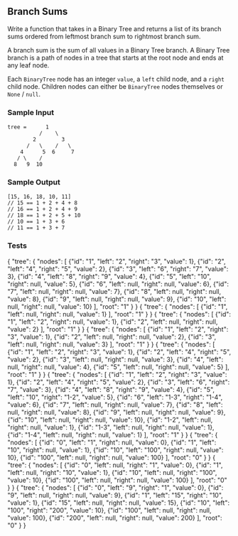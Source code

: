 ## Branch Sums

Write a function that takes in a Binary Tree and returns a list of its branch sums ordered from leftmost branch sum to rightmost branch sum.

A branch sum is the sum of all values in a Binary Tree branch. A Binary Tree branch is a path of nodes in a tree that starts at the root node and ends at any leaf node.

Each `BinaryTree` node has an integer `value`, a `left` child node, and a `right` child node. Children nodes can either be `BinaryTree` nodes themselves or `None` / `null`.

### Sample Input
```
tree =      1
          /    \
        2        3
      /   \    /   \
    4      5  6     7
   / \    /
  8   9  10
```

### Sample Output
```
[15, 16, 18, 10, 11]
// 15 == 1 + 2 + 4 + 8
// 16 == 1 + 2 + 4 + 9
// 18 == 1 + 2 + 5 + 10
// 10 == 1 + 3 + 6
// 11 == 1 + 3 + 7
```

### Tests
{
  "tree": {
    "nodes": [
      {"id": "1", "left": "2", "right": "3", "value": 1},
      {"id": "2", "left": "4", "right": "5", "value": 2},
      {"id": "3", "left": "6", "right": "7", "value": 3},
      {"id": "4", "left": "8", "right": "9", "value": 4},
      {"id": "5", "left": "10", "right": null, "value": 5},
      {"id": "6", "left": null, "right": null, "value": 6},
      {"id": "7", "left": null, "right": null, "value": 7},
      {"id": "8", "left": null, "right": null, "value": 8},
      {"id": "9", "left": null, "right": null, "value": 9},
      {"id": "10", "left": null, "right": null, "value": 10}
    ],
    "root": "1"
  }
}
{
  "tree": {
    "nodes": [
      {"id": "1", "left": null, "right": null, "value": 1}
    ],
    "root": "1"
  }
}
{
  "tree": {
    "nodes": [
      {"id": "1", "left": "2", "right": null, "value": 1},
      {"id": "2", "left": null, "right": null, "value": 2}
    ],
    "root": "1"
  }
}
{
  "tree": {
    "nodes": [
      {"id": "1", "left": "2", "right": "3", "value": 1},
      {"id": "2", "left": null, "right": null, "value": 2},
      {"id": "3", "left": null, "right": null, "value": 3}
    ],
    "root": "1"
  }
}
{
  "tree": {
    "nodes": [
      {"id": "1", "left": "2", "right": "3", "value": 1},
      {"id": "2", "left": "4", "right": "5", "value": 2},
      {"id": "3", "left": null, "right": null, "value": 3},
      {"id": "4", "left": null, "right": null, "value": 4},
      {"id": "5", "left": null, "right": null, "value": 5}
    ],
    "root": "1"
  }
}
{
  "tree": {
    "nodes": [
      {"id": "1", "left": "2", "right": "3", "value": 1},
      {"id": "2", "left": "4", "right": "5", "value": 2},
      {"id": "3", "left": "6", "right": "7", "value": 3},
      {"id": "4", "left": "8", "right": "9", "value": 4},
      {"id": "5", "left": "10", "right": "1-2", "value": 5},
      {"id": "6", "left": "1-3", "right": "1-4", "value": 6},
      {"id": "7", "left": null, "right": null, "value": 7},
      {"id": "8", "left": null, "right": null, "value": 8},
      {"id": "9", "left": null, "right": null, "value": 9},
      {"id": "10", "left": null, "right": null, "value": 10},
      {"id": "1-2", "left": null, "right": null, "value": 1},
      {"id": "1-3", "left": null, "right": null, "value": 1},
      {"id": "1-4", "left": null, "right": null, "value": 1}
    ],
    "root": "1"
  }
}
{
  "tree": {
    "nodes": [
      {"id": "0", "left": "1", "right": null, "value": 0},
      {"id": "1", "left": "10", "right": null, "value": 1},
      {"id": "10", "left": "100", "right": null, "value": 10},
      {"id": "100", "left": null, "right": null, "value": 100}
    ],
    "root": "0"
  }
}
{
  "tree": {
    "nodes": [
      {"id": "0", "left": null, "right": "1", "value": 0},
      {"id": "1", "left": null, "right": "10", "value": 1},
      {"id": "10", "left": null, "right": "100", "value": 10},
      {"id": "100", "left": null, "right": null, "value": 100}
    ],
    "root": "0"
  }
}
{
  "tree": {
    "nodes": [
      {"id": "0", "left": "9", "right": "1", "value": 0},
      {"id": "9", "left": null, "right": null, "value": 9},
      {"id": "1", "left": "15", "right": "10", "value": 1},
      {"id": "15", "left": null, "right": null, "value": 15},
      {"id": "10", "left": "100", "right": "200", "value": 10},
      {"id": "100", "left": null, "right": null, "value": 100},
      {"id": "200", "left": null, "right": null, "value": 200}
    ],
    "root": "0"
  }
}
